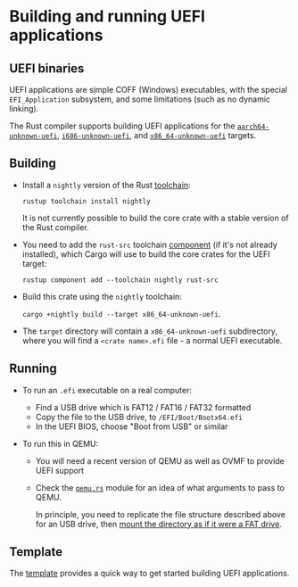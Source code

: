 # Building and running UEFI applications

## UEFI binaries

UEFI applications are simple COFF (Windows) executables, with the special
`EFI_Application` subsystem, and some limitations (such as no dynamic linking).

The Rust compiler supports building UEFI applications for the
[`aarch64-unknown-uefi`], [`i686-unknown-uefi`], and [`x86_64-unknown-uefi`]
targets.

[`aarch64-unknown-uefi`]: https://github.com/rust-lang/rust/blob/HEAD/compiler/rustc_target/src/spec/aarch64_unknown_uefi.rs
[`i686-unknown-uefi`]: https://github.com/rust-lang/rust/blob/HEAD/compiler/rustc_target/src/spec/i686_unknown_uefi.rs
[`x86_64-unknown-uefi`]: https://github.com/rust-lang/rust/blob/HEAD/compiler/rustc_target/src/spec/x86_64_unknown_uefi.rs

## Building

- Install a `nightly` version of the Rust [toolchain](https://rust-lang.github.io/rustup/concepts/toolchains.html):

  `rustup toolchain install nightly`

  It is not currently possible to build the core crate with a stable version of the Rust compiler.

- You need to add the `rust-src` toolchain [component](https://rust-lang.github.io/rustup/concepts/components.html)
  (if it's not already installed), which Cargo will use to build the core crates for the UEFI target:

  `rustup component add --toolchain nightly rust-src`

- Build this crate using the `nightly` toolchain:

  `cargo +nightly build --target x86_64-unknown-uefi`.

- The `target` directory will contain a `x86_64-unknown-uefi` subdirectory,
  where you will find a `<crate name>.efi` file - a normal UEFI executable.

## Running

- To run an `.efi` executable on a real computer:
  - Find a USB drive which is FAT12 / FAT16 / FAT32 formatted
  - Copy the file to the USB drive, to `/EFI/Boot/Bootx64.efi`
  - In the UEFI BIOS, choose "Boot from USB" or similar

- To run this in QEMU:
  - You will need a recent version of QEMU as well as OVMF to provide UEFI support
  - Check the [`qemu.rs`](xtask/src/qemu.rs) module for an idea of
    what arguments to pass to QEMU.

    In principle, you need to replicate the file structure described above for an USB drive,
    then [mount the directory as if it were a FAT drive][qemu-vvfat].

[qemu-vvfat]: https://en.wikibooks.org/wiki/QEMU/Devices/Storage#Virtual_FAT_filesystem_(VVFAT)

## Template

The [template](template) provides a quick way to get started building UEFI applications.
